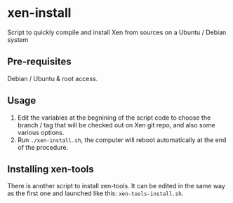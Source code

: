 # xen-install
Script to quickly compile and install Xen from sources on a Ubuntu / Debian system

## Pre-requisites
Debian / Ubuntu & root access.

## Usage
1. Edit the variables at the begnining of the script code to choose the branch / tag that will be checked out on Xen git repo, and also some various options.
2. Run `./xen-install.sh`, the computer will reboot automatically at the end of the procedure.

## Installing xen-tools
There is another script to install xen-tools. It can be edited in the same way as the first one and launched like this: `xen-tools-install.sh`.
